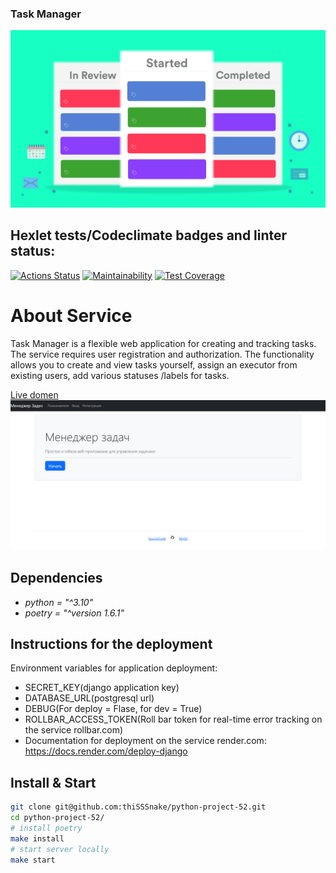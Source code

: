 ### Task Manager
![](docs/images/task_managment.png)
## Hexlet tests/Codeclimate badges and linter status:
[![Actions Status](https://github.com/thiSSSnake/python-project-52/actions/workflows/hexlet-check.yml/badge.svg)](https://github.com/thiSSSnake/python-project-52/actions)
[![Maintainability](https://api.codeclimate.com/v1/badges/42037185e64ae68a6caa/maintainability)](https://codeclimate.com/github/thiSSSnake/python-project-52/maintainability)
[![Test Coverage](https://api.codeclimate.com/v1/badges/42037185e64ae68a6caa/test_coverage)](https://codeclimate.com/github/thiSSSnake/python-project-52/test_coverage)

# About Service
Task Manager is a flexible web application for creating and tracking tasks. 
The service requires user registration and authorization. The functionality allows you to create and view tasks yourself, assign an executor from existing users, add various statuses /labels for tasks.

[Live domen](https://python-project-52-l0by.onrender.com)
![](docs/images/home_page.jpg)

## Dependencies
- _python = "^3.10"_
- _poetry = "^version 1.6.1"_

## Instructions for the deployment
Environment variables for application deployment:
- SECRET_KEY(django application key)
- DATABASE_URL(postgresql url)
- DEBUG(For deploy = Flase, for dev = True)
- ROLLBAR_ACCESS_TOKEN(Roll bar token for real-time error tracking on the service rollbar.com)
- Documentation for deployment on the service render.com: https://docs.render.com/deploy-django

## Install & Start
```bash
git clone git@github.com:thiSSSnake/python-project-52.git
cd python-project-52/
# install poetry
make install
# start server locally
make start
```